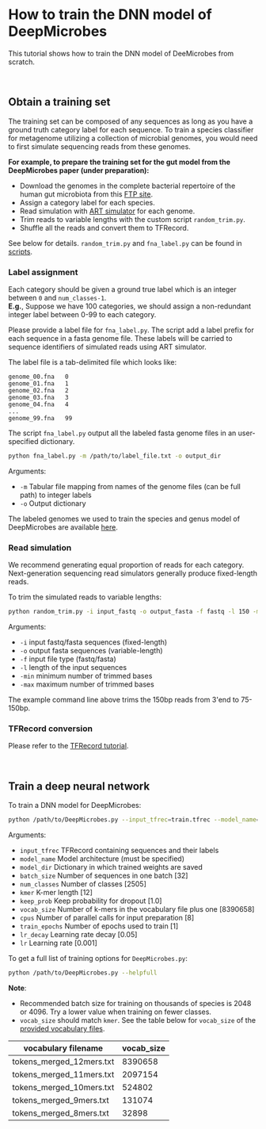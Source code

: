 # How to train the DNN model of DeepMicrobes

This tutorial shows how to train the DNN model of DeeMicrobes from scratch. 

<br>

## Obtain a training set

The training set can be composed of any sequences as long as you have a ground truth category label for each sequence. To train a species classifier for metagenome utilizing a collection of microbial genomes, you would need to first simulate sequencing reads from these genomes. <br>


<b>For example, to prepare the training set for the gut model from the DeepMicrobes paper (under preparation):</b> 
* Download the genomes in the complete bacterial repertoire of the human gut microbiota from this [FTP site](ftp://ftp.ebi.ac.uk/pub/databases/metagenomics/umgs_analyses). <br>
* Assign a category label for each species. <br>
* Read simulation with [ART simulator](https://academic.oup.com/bioinformatics/article/28/4/593/213322) for each genome. <br>
* Trim reads to variable lengths with the custom script `random_trim.py`. <br>
* Shuffle all the reads and convert them to TFRecord. <br>

See below for details. `random_trim.py` and `fna_label.py` can be found in [scripts](https://github.com/MicrobeLab/DeepMicrobes/blob/master/scripts).


### Label assignment

Each category should be given a ground true label which is an integer between `0` and `num_classes-1`. <br>
<b>E.g.</b>, Suppose we have 100 categories, we should assign a non-redundant integer label between 0-99 to each category. 

Please provide a label file for `fna_label.py`. The script add a label prefix for each sequence in a fasta genome file. These labels will be carried to sequence identifiers of simulated reads using ART simulator. 

The label file is a tab-delimited file which looks like:

```
genome_00.fna	0
genome_01.fna	1
genome_02.fna	2
genome_03.fna	3
genome_04.fna	4
...
genome_99.fna	99
```

The script `fna_label.py` output all the labeled fasta genome files in an user-specified dictionary. 

```sh
python fna_label.py -m /path/to/label_file.txt -o output_dir
```
Arguments:
* `-m` Tabular file mapping from names of the genome files (can be full path) to integer labels <br>
* `-o` Output dictionary

The labeled genomes we used to train the species and genus model of DeepMicrobes are available [here](https://mail2sysueducn-my.sharepoint.com/:f:/g/personal/liangqx7_mail2_sysu_edu_cn/EjQtlY1EmuZOtrUsbPCy4rQBo5rHmprL-WzvHbqzNAWVlA?e=zILdlI).


### Read simulation

We recommend generating equal proportion of reads for each category. Next-generation sequencing read simulators generally produce fixed-length reads. 

To trim the simulated reads to variable lengths:

```sh
python random_trim.py -i input_fastq -o output_fasta -f fastq -l 150 -min 0 -max 75
```
Arguments:  
* `-i` input fastq/fasta sequences (fixed-length) <br>
* `-o` output fasta sequences (variable-length) <br>
* `-f` input file type (fastq/fasta) <br>
* `-l` length of the input sequences <br>
* `-min` minimum number of trimmed bases <br>
* `-max` maximum number of trimmed bases <br>

The example command line above trims the 150bp reads from 3'end to 75-150bp. 


### TFRecord conversion

Please refer to the [TFRecord tutorial](https://github.com/MicrobeLab/DeepMicrobes/blob/master/document/tfrecord.md).

<br>

## Train a deep neural network

To train a DNN model for DeepMicrobes:

```sh
python /path/to/DeepMicrobes.py --input_tfrec=train.tfrec --model_name=attention --model_dir=/path/to/weights
```
Arguments:
* `input_tfrec` TFRecord containing sequences and their labels <br>
* `model_name` Model architecture (must be specified) <br>	
* `model_dir` Dictionary in which trained weights are saved <br>
* `batch_size` Number of sequences in one batch [32] <br>
* `num_classes` Number of classes [2505] <br>
* `kmer` K-mer length [12] <br>
* `keep_prob` Keep probability for dropout [1.0] <br>
* `vocab_size` Number of k-mers in the vocabulary file plus one [8390658] <br>
* `cpus` Number of parallel calls for input preparation [8] <br>
* `train_epochs` Number of epochs used to train [1] <br>
* `lr_decay` Learning rate decay [0.05] <br>
* `lr` Learning rate [0.001] <br>


To get a full list of training options for `DeepMicrobes.py`:

```sh
python /path/to/DeepMicrobes.py --helpfull
```


<b>Note</b>: 
* Recommended batch size for training on thousands of species is 2048 or 4096. Try a lower value when training on fewer classes. 
* `vocab_size` should match `kmer`. See the table below for `vocab_size` of the [provided vocabulary files](https://github.com/MicrobeLab/DeepMicrobes-data/tree/master/vocabulary).


| vocabulary filename | vocab_size |
| - | - |
| tokens_merged_12mers.txt | 8390658 |
| tokens_merged_11mers.txt | 2097154 |
| tokens_merged_10mers.txt | 524802 |
| tokens_merged_9mers.txt | 131074 |
| tokens_merged_8mers.txt | 32898 |

